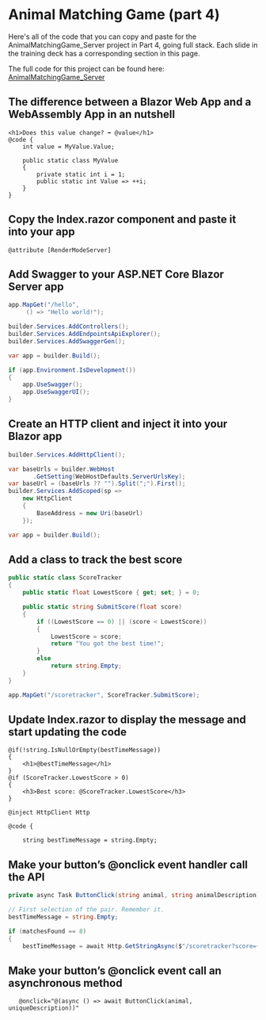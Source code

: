 # Animal Matching Game (part 4)

Here's all of the code that you can copy and paste for the AnimalMatchingGame_Server project in Part 4, going full stack. Each slide in the training deck has a corresponding section in this page.

The full code for this project can be found here: [AnimalMatchingGame_Server](https://github.com/andrewstellman/blazor-training/tree/main/Code/AnimalMatchingGame_Server)

## The difference between a Blazor Web App and a WebAssembly App in an nutshell

```razor
<h1>Does this value change? ➡️ @value</h1>
@code {
    int value = MyValue.Value;

    public static class MyValue
    {
        private static int i = 1;
        public static int Value => ++i;
    }
}
```

## Copy the Index.razor component and paste it into your app

```razor
@attribute [RenderModeServer]
```

## Add Swagger to your ASP.NET Core Blazor Server app

```c#
app.MapGet("/hello",
     () => "Hello world!");
```

```c#
builder.Services.AddControllers();
builder.Services.AddEndpointsApiExplorer();
builder.Services.AddSwaggerGen();

var app = builder.Build();

if (app.Environment.IsDevelopment())
{
    app.UseSwagger();
    app.UseSwaggerUI();
}
```

## Create an HTTP client and inject it into your Blazor app

```c#
builder.Services.AddHttpClient();

var baseUrls = builder.WebHost
       .GetSetting(WebHostDefaults.ServerUrlsKey);
var baseUrl = (baseUrls ?? "").Split(";").First();
builder.Services.AddScoped(sp =>
    new HttpClient
    {
        BaseAddress = new Uri(baseUrl)
    });

var app = builder.Build();
```

## Add a class to track the best score

```c#
public static class ScoreTracker
{
    public static float LowestScore { get; set; } = 0;

    public static string SubmitScore(float score)
    {
        if ((LowestScore == 0) || (score < LowestScore))
        {
            LowestScore = score;
            return "You got the best time!";
        }
        else
            return string.Empty;
    }
}
```

```c#
app.MapGet("/scoretracker", ScoreTracker.SubmitScore);
```

## Update Index.razor to display the message and start updating the code

```razor
@if(!string.IsNullOrEmpty(bestTimeMessage))
{
    <h1>@bestTimeMessage</h1>
}
@if (ScoreTracker.LowestScore > 0)
{
    <h3>Best score: @ScoreTracker.LowestScore</h3>
}
```

```razor
@inject HttpClient Http

@code {

    string bestTimeMessage = string.Empty;
```

## Make your button’s @onclick event handler call the API

```c#
private async Task ButtonClick(string animal, string animalDescription)
```

```c#
// First selection of the pair. Remember it.
bestTimeMessage = string.Empty;
```

```c#
if (matchesFound == 8)
{
    bestTimeMessage = await Http.GetStringAsync($"/scoretracker?score={tenthsOfSecondsElapsed / 10F}");
```

## Make your button’s @onclick event call an asynchronous method

```razor
   @onclick="@(async () => await ButtonClick(animal, uniqueDescription))"
```


